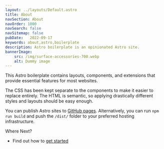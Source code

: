 ```yaml
---
layout: ../layouts/Default.astro
title: About
navSection: About
navOrder: 1000
navSearch: false
navSitemap: false
pubDate:   2022-09-17
keywords: about,astro,boilerplate
description: Astro boilerplate is an opinionated Astro site.
bannerImage:
    src: /img/surface-accessories-700.webp
    alt: Dummy image
---
```


This Astro boilerplate contains layouts, components, and extensions that provide essential features for most websites.

The CSS has been kept separate to the components to make it easier to replace entirely. The HTML is semantic, so applying drastically different styles and layouts should be easy enough.

You can publish Astro sites to [GitHub pages](/about/github-pages/). Alternatively, you can run `npm run build` and push the `/dist/` folder to your preferred hosting infrastructure.

Where Next?

- Find out how to [get started](/about/getting-started/)